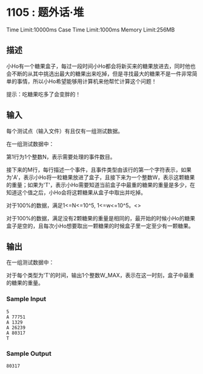 # 1105 : 题外话·堆

Time Limit:10000ms
Case Time Limit:1000ms
Memory Limit:256MB

## 描述

小Ho有一个糖果盒子，每过一段时间小Ho都会将新买来的糖果放进去，同时他也会不断的从其中挑选出最大的糖果出来吃掉，但是寻找最大的糖果不是一件非常简单的事情，所以小Ho希望能够用计算机来他帮忙计算这个问题！

提示：吃糖果吃多了会变胖的！

## 输入

每个测试点（输入文件）有且仅有一组测试数据。

在一组测试数据中：

第1行为1个整数N，表示需要处理的事件数目。

接下来的M行，每行描述一个事件，且事件类型由该行的第一个字符表示，如果为'A'，表示小Ho将一粒糖果放进了盒子，且接下来为一个整数W，表示这颗糖果的重量；如果为'T'，表示小Ho需要知道当前盒子中最重的糖果的重量是多少，在知道这个值之后，小Ho会将这颗糖果从盒子中取出并吃掉。

对于100%的数据，满足1<=N<=10^5, 1<=w<=10^5。<>

对于100%的数据，满足没有2颗糖果的重量是相同的，最开始的时候小Ho的糖果盒子是空的，且每次小Ho想要取出一颗糖果的时候盒子里一定至少有一颗糖果。

## 输出

在一组测试数据中：

对于每个类型为'T'的时间，输出1个整数W_MAX，表示在这一时刻，盒子中最重的糖果的重量。

### Sample Input

```shell
5
A 77751
A 1329
A 26239
A 80317
T
```

### Sample Output

```shell
80317
```
